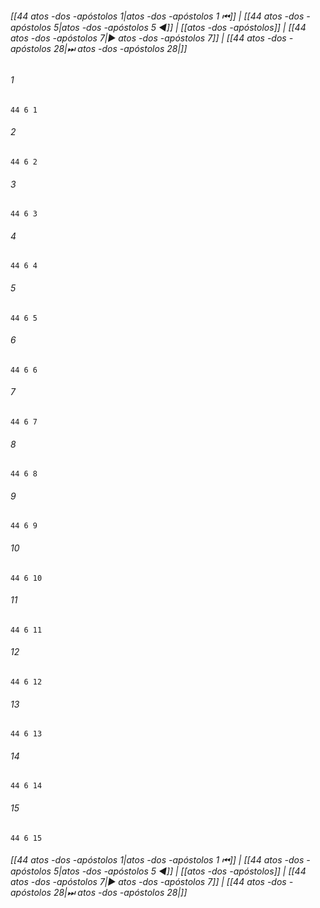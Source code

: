 
###### [[44 atos -dos -apóstolos 1|atos -dos -apóstolos 1 ⏮]] | [[44 atos -dos -apóstolos 5|atos -dos -apóstolos 5 ◀]] | [[atos -dos -apóstolos]] | [[44 atos -dos -apóstolos 7|▶ atos -dos -apóstolos 7]] | [[44 atos -dos -apóstolos 28|⏭ atos -dos -apóstolos 28|]]

###### 1
``` verse
44 6 1 
```
###### 2
``` verse
44 6 2 
```
###### 3
``` verse
44 6 3 
```
###### 4
``` verse
44 6 4 
```
###### 5
``` verse
44 6 5 
```
###### 6
``` verse
44 6 6 
```
###### 7
``` verse
44 6 7 
```
###### 8
``` verse
44 6 8 
```
###### 9
``` verse
44 6 9 
```
###### 10
``` verse
44 6 10 
```
###### 11
``` verse
44 6 11 
```
###### 12
``` verse
44 6 12 
```
###### 13
``` verse
44 6 13 
```
###### 14
``` verse
44 6 14 
```
###### 15
``` verse
44 6 15 
```

###### [[44 atos -dos -apóstolos 1|atos -dos -apóstolos 1 ⏮]] | [[44 atos -dos -apóstolos 5|atos -dos -apóstolos 5 ◀]] | [[atos -dos -apóstolos]] | [[44 atos -dos -apóstolos 7|▶ atos -dos -apóstolos 7]] | [[44 atos -dos -apóstolos 28|⏭ atos -dos -apóstolos 28|]]

